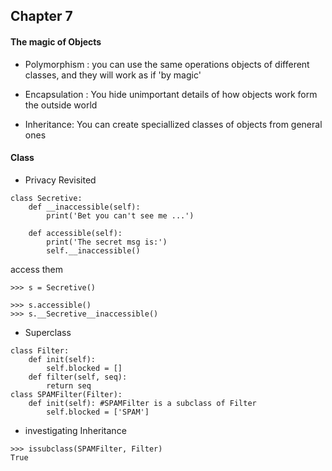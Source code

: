 ## Chapter 7

#### The magic of Objects
+ Polymorphism : you can use the same operations objects of different classes, and they will work as if 'by magic'

+ Encapsulation : You hide unimportant details of how objects work form the outside world

+ Inheritance: You can create speciallized classes of objects from general ones


#### Class

+ Privacy Revisited
```
class Secretive:
    def __inaccessible(self):
        print('Bet you can't see me ...')

    def accessible(self):
        print('The secret msg is:')
        self.__inaccessible()
```
access them
```
>>> s = Secretive()

>>> s.accessible()
>>> s.__Secretive__inaccessible()
```

+ Superclass
```
class Filter:
    def init(self):
        self.blocked = []
    def filter(self, seq):
        return seq
class SPAMFilter(Filter):
    def init(self): #SPAMFilter is a subclass of Filter
        self.blocked = ['SPAM']
```
 + investigating Inheritance
```
>>> issubclass(SPAMFilter, Filter)
True
```
